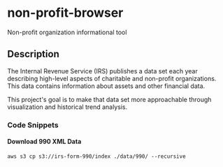 # non-profit-browser
Non-profit organization informational tool

## Description
The Internal Revenue Service (IRS) publishes a data set each year describing high-level aspects of charitable and non-profit organizations. This data contains information about assets and other financial data.

This project's goal is to make that data set more approachable through visualization and historical trend analysis.

### Code Snippets

#### Download 990 XML Data
```AWS Command Line Interface
aws s3 cp s3://irs-form-990/index ./data/990/ --recursive
```
